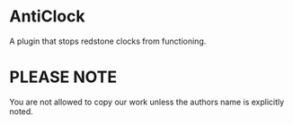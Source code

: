 # AntiClock
A plugin that stops redstone clocks from functioning.


# PLEASE NOTE
You are not allowed to copy our work unless the authors name is explicitly noted.
